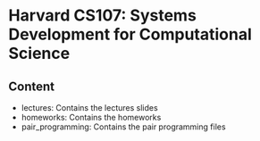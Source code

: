 # Harvard CS107: Systems Development for Computational Science
## Content
* lectures: Contains the lectures slides
* homeworks: Contains the homeworks
* pair_programming: Contains the pair programming files
